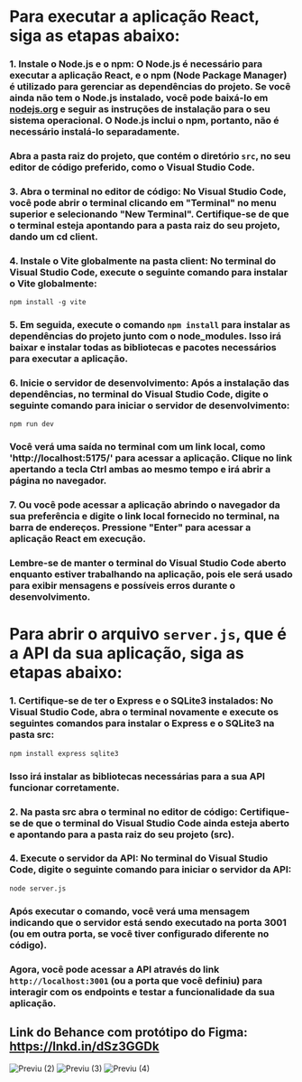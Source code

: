 #  Para executar a aplicação React, siga as etapas abaixo:

### 1. Instale o Node.js e o npm: O Node.js é necessário para executar a aplicação React, e o npm (Node Package Manager) é utilizado para gerenciar as dependências do projeto. Se você ainda não tem o Node.js instalado, você pode baixá-lo em [nodejs.org](https://nodejs.org) e seguir as instruções de instalação para o seu sistema operacional. O Node.js inclui o npm, portanto, não é necessário instalá-lo separadamente.

 ###  Abra a pasta raiz do projeto, que contém o diretório `src`, no seu editor de código preferido, como o Visual Studio Code.

### 3. Abra o terminal no editor de código: No Visual Studio Code, você pode abrir o terminal clicando em "Terminal" no menu superior e selecionando "New Terminal". Certifique-se de que o terminal esteja apontando para a pasta raiz do seu projeto, dando um cd client.

### 4. Instale o Vite globalmente na pasta client: No terminal do Visual Studio Code, execute o seguinte comando para instalar o Vite globalmente:
   
   ```
  npm install -g vite
   ```

### 5. Em seguida, execute o comando `npm install` para instalar as dependências do projeto junto com o node_modules. Isso irá baixar e instalar todas as bibliotecas e pacotes necessários para executar a aplicação.

### 6. Inicie o servidor de desenvolvimento: Após a instalação das dependências, no terminal do Visual Studio Code, digite o seguinte comando para iniciar o servidor de desenvolvimento:
   
   ```
   npm run dev
   ```
### Você verá uma saída no terminal com um link local, como 'http://localhost:5175/' para acessar a aplicação. Clique no link apertando a tecla Ctrl ambas ao mesmo tempo e irá abrir a página no navegador.

### 7. Ou você pode acessar a aplicação abrindo o navegador da sua preferência e digite o link local fornecido no terminal, na barra de endereços. Pressione "Enter" para acessar a aplicação React em execução.

### Lembre-se de manter o terminal do Visual Studio Code aberto enquanto estiver trabalhando na aplicação, pois ele será usado para exibir mensagens e possíveis erros durante o desenvolvimento.

#  Para abrir o arquivo `server.js`, que é a API da sua aplicação, siga as etapas abaixo:

### 1. Certifique-se de ter o Express e o SQLite3 instalados: No Visual Studio Code, abra o terminal novamente e execute os seguintes comandos para instalar o Express e o SQLite3 na pasta src:

   ```
   npm install express sqlite3
   ```

 ###  Isso irá instalar as bibliotecas necessárias para a sua API funcionar corretamente.

### 2. Na pasta src abra o terminal no editor de código: Certifique-se de que o terminal do Visual Studio Code ainda esteja aberto e apontando para a pasta raiz do seu projeto (src).

### 4. Execute o servidor da API: No terminal do Visual Studio Code, digite o seguinte comando para iniciar o servidor da API:

   ```
   node server.js
   ```

  ###  Após executar o comando, você verá uma mensagem indicando que o servidor está sendo executado na porta 3001 (ou em outra porta, se você tiver configurado diferente no código).

### Agora, você pode acessar a API através do link `http://localhost:3001` (ou a porta que você definiu) para interagir com os endpoints e testar a funcionalidade da sua aplicação.



## Link do Behance com protótipo do Figma: https://lnkd.in/dSz3GGDk


![Previu (2)](https://github.com/fabisanae/Streamcult/assets/80265459/2868982b-5fc3-4d64-9152-1b8e78c0bad2)
![Previu (3)](https://github.com/fabisanae/Streamcult/assets/80265459/abd31398-5d95-4395-971a-d74251300979)
![Previu (4)](https://github.com/fabisanae/Streamcult/assets/80265459/d7137aee-adab-4b07-8023-782a97f8f0f6)

